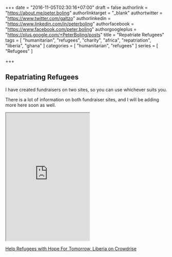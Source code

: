 +++
date = "2016-11-05T02:30:16+07:00"
draft = false
authorlink = "https://about.me/peter.boling"
authorlinktarget = "_blank"
authortwitter = "https://www.twitter.com/galtzo"
authorlinkedin = "https://www.linkedin.com/in/peterboling"
authorfacebook = "https://www.facebook.com/peter.boling"
authorgoogleplus = "https://plus.google.com/+PeterBoling/posts"
title = "Repatriate Refugees"
tags = [ "humanitarian", "refugees", "charity", "africa", "repatriation", "liberia", "ghana" ]
categories = [ "humanitarian", "refugees" ]
series = [ "Refugees" ]

+++

## Repatriating Refugees

I have created fundraisers on two sites, so you can use whichever suits you.

There is a lot of information on both fundraiser sites, and I will be adding more here soon as well.

<iframe id="refugee-project-index" src="https://www.youcaring.com/fundraiser-widget.aspx?frid=118904" width="260" height="398" frameborder="10"></iframe>

<a href="https://www.crowdrise.com/https://www.crowdrise.com/fundraise-and-volunteer/donate-desktop/project/helprefugeeswithhopefortomorrowliberia/peterboling" id="crowdriseStaticLink-fundraiser-411634" title="Fundraising Websites on Crowdrise">Help Refugees with Hope For Tomorrow, Liberia on Crowdrise</a><script type="text/javascript" src="https://cdn.crowdrise.com/widgets/donate/fundraiser/411634/?utm_source=YOURSITE.COM&utm_campaign=widget"></script>
